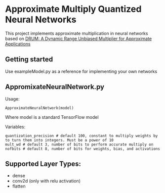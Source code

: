 # Approximate Multiply Quantized Neural Networks
This project implements approximate multiplication in neural networks based on [DRUM: A Dynamic Range Unbiased Multiplier for Approximate Applications](https://www.researchgate.net/publication/304252296_DRUM_A_Dynamic_Range_Unbiased_Multiplier_for_Approximate_Applications)

## Getting started
Use exampleModel.py as a reference for implementing your own networks

## AppromixateNeuralNetwork.py
Usage:
```
ApproximateNeuralNetwork(model)
```
Where model is a standard TensorFlow model

Variables:
```
quantization_precision # default 100, constant to multiply weights by to turn them into integers. Must be a power of 10
mult_wd # default 3, number of bits to perform accurate multiply on
nofbits # default 8, number of bits for weights, bias, and activations
```

## Supported Layer Types:
* dense
* conv2d (only with relu activation)
* flatten

